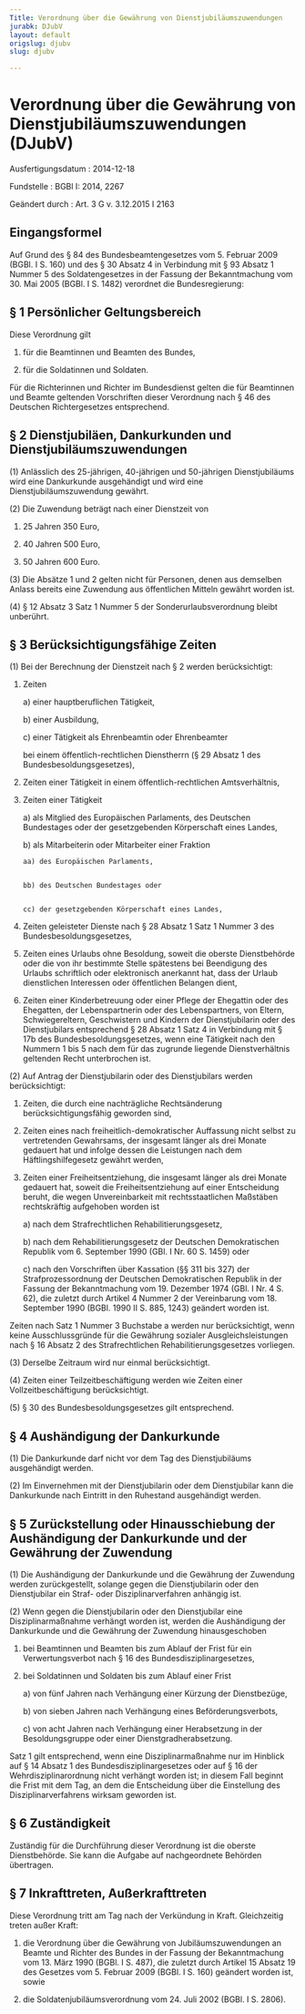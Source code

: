 ```yaml
---
Title: Verordnung über die Gewährung von Dienstjubiläumszuwendungen
jurabk: DJubV
layout: default
origslug: djubv
slug: djubv

---
```


# Verordnung über die Gewährung von Dienstjubiläumszuwendungen (DJubV)

Ausfertigungsdatum
:   2014-12-18

Fundstelle
:   BGBl I: 2014, 2267

Geändert durch
:   Art. 3 G v. 3.12.2015 I 2163


## Eingangsformel

Auf Grund des § 84 des Bundesbeamtengesetzes vom 5. Februar 2009
(BGBl. I S. 160) und des § 30 Absatz 4 in Verbindung mit § 93 Absatz 1
Nummer 5 des Soldatengesetzes in der Fassung der Bekanntmachung vom
30\. Mai 2005 (BGBl. I S. 1482) verordnet die Bundesregierung:


## § 1 Persönlicher Geltungsbereich

Diese Verordnung gilt

1.  für die Beamtinnen und Beamten des Bundes,


2.  für die Soldatinnen und Soldaten.



Für die Richterinnen und Richter im Bundesdienst gelten die für
Beamtinnen und Beamte geltenden Vorschriften dieser Verordnung nach §
46 des Deutschen Richtergesetzes entsprechend.


## § 2 Dienstjubiläen, Dankurkunden und Dienstjubiläumszuwendungen

(1) Anlässlich des 25-jährigen, 40-jährigen und
50-jährigen Dienstjubiläums wird eine Dankurkunde ausgehändigt und
wird eine Dienstjubiläumszuwendung gewährt.

(2) Die Zuwendung beträgt nach einer Dienstzeit von

1.  25 Jahren 350 Euro,


2.  40 Jahren 500 Euro,


3.  50 Jahren 600 Euro.




(3) Die Absätze 1 und 2 gelten nicht für Personen, denen aus demselben
Anlass bereits eine Zuwendung aus öffentlichen Mitteln gewährt worden
ist.

(4) § 12 Absatz 3 Satz 1 Nummer 5 der Sonderurlaubsverordnung bleibt
unberührt.


## § 3 Berücksichtigungsfähige Zeiten

(1) Bei der Berechnung der Dienstzeit nach § 2 werden berücksichtigt:

1.  Zeiten

    a)  einer hauptberuflichen Tätigkeit,


    b)  einer Ausbildung,


    c)  einer Tätigkeit als Ehrenbeamtin oder Ehrenbeamter



    bei einem öffentlich-rechtlichen Dienstherrn (§ 29 Absatz 1 des
    Bundesbesoldungsgesetzes),


2.  Zeiten einer Tätigkeit in einem öffentlich-rechtlichen Amtsverhältnis,


3.  Zeiten einer Tätigkeit

    a)  als Mitglied des Europäischen Parlaments, des Deutschen Bundestages
        oder der gesetzgebenden Körperschaft eines Landes,


    b)  als Mitarbeiterin oder Mitarbeiter einer Fraktion

        aa) des Europäischen Parlaments,


        bb) des Deutschen Bundestages oder


        cc) der gesetzgebenden Körperschaft eines Landes,








4.  Zeiten geleisteter Dienste nach § 28 Absatz 1 Satz 1 Nummer 3 des
    Bundesbesoldungsgesetzes,


5.  Zeiten eines Urlaubs ohne Besoldung, soweit die oberste Dienstbehörde
    oder die von ihr bestimmte Stelle spätestens bei Beendigung des
    Urlaubs schriftlich oder elektronisch anerkannt hat, dass der Urlaub
    dienstlichen Interessen oder öffentlichen Belangen dient,


6.  Zeiten einer Kinderbetreuung oder einer Pflege der Ehegattin oder des
    Ehegatten, der Lebenspartnerin oder des Lebenspartners, von Eltern,
    Schwiegereltern, Geschwistern und Kindern der Dienstjubilarin oder des
    Dienstjubilars entsprechend § 28 Absatz 1 Satz 4 in Verbindung mit §
    17b des Bundesbesoldungsgesetzes, wenn eine Tätigkeit nach den Nummern
    1 bis 5 nach dem für das zugrunde liegende Dienstverhältnis geltenden
    Recht unterbrochen ist.




(2) Auf Antrag der Dienstjubilarin oder des Dienstjubilars werden
berücksichtigt:

1.  Zeiten, die durch eine nachträgliche Rechtsänderung
    berücksichtigungsfähig geworden sind,


2.  Zeiten eines nach freiheitlich-demokratischer Auffassung nicht selbst
    zu vertretenden Gewahrsams, der insgesamt länger als drei Monate
    gedauert hat und infolge dessen die Leistungen nach dem
    Häftlingshilfegesetz gewährt werden,


3.  Zeiten einer Freiheitsentziehung, die insgesamt länger als drei Monate
    gedauert hat, soweit die Freiheitsentziehung auf einer Entscheidung
    beruht, die wegen Unvereinbarkeit mit rechtsstaatlichen Maßstäben
    rechtskräftig aufgehoben worden ist

    a)  nach dem Strafrechtlichen Rehabilitierungsgesetz,


    b)  nach dem Rehabilitierungsgesetz der Deutschen Demokratischen Republik
        vom 6. September 1990 (GBl. I Nr. 60 S. 1459) oder


    c)  nach den Vorschriften über Kassation (§§ 311 bis 327) der
        Strafprozessordnung der Deutschen Demokratischen Republik in der
        Fassung der Bekanntmachung vom 19. Dezember 1974 (GBl. I Nr. 4 S. 62),
        die zuletzt durch Artikel 4 Nummer 2 der Vereinbarung vom 18.
        September 1990 (BGBl. 1990 II S. 885, 1243) geändert worden ist.






Zeiten nach Satz 1 Nummer 3 Buchstabe a werden nur berücksichtigt,
wenn keine Ausschlussgründe für die Gewährung sozialer
Ausgleichsleistungen nach § 16 Absatz 2 des Strafrechtlichen
Rehabilitierungsgesetzes vorliegen.

(3) Derselbe Zeitraum wird nur einmal berücksichtigt.

(4) Zeiten einer Teilzeitbeschäftigung werden wie Zeiten einer
Vollzeitbeschäftigung berücksichtigt.

(5) § 30 des Bundesbesoldungsgesetzes gilt entsprechend.


## § 4 Aushändigung der Dankurkunde

(1) Die Dankurkunde darf nicht vor dem Tag des Dienstjubiläums
ausgehändigt werden.

(2) Im Einvernehmen mit der Dienstjubilarin oder dem Dienstjubilar
kann die Dankurkunde nach Eintritt in den Ruhestand ausgehändigt
werden.


## § 5 Zurückstellung oder Hinausschiebung der Aushändigung der Dankurkunde und der Gewährung der Zuwendung

(1) Die Aushändigung der Dankurkunde und die Gewährung der Zuwendung
werden zurückgestellt, solange gegen die Dienstjubilarin oder den
Dienstjubilar ein Straf- oder Disziplinarverfahren anhängig ist.

(2) Wenn gegen die Dienstjubilarin oder den Dienstjubilar eine
Disziplinarmaßnahme verhängt worden ist, werden die Aushändigung der
Dankurkunde und die Gewährung der Zuwendung hinausgeschoben

1.  bei Beamtinnen und Beamten bis zum Ablauf der Frist für ein
    Verwertungsverbot nach § 16 des Bundesdisziplinargesetzes,


2.  bei Soldatinnen und Soldaten bis zum Ablauf einer Frist

    a)  von fünf Jahren nach Verhängung einer Kürzung der Dienstbezüge,


    b)  von sieben Jahren nach Verhängung eines Beförderungsverbots,


    c)  von acht Jahren nach Verhängung einer Herabsetzung in der
        Besoldungsgruppe oder einer Dienstgradherabsetzung.






Satz 1 gilt entsprechend, wenn eine Disziplinarmaßnahme nur im
Hinblick auf § 14 Absatz 1 des Bundesdisziplinargesetzes oder auf § 16
der Wehrdisziplinarordnung nicht verhängt worden ist; in diesem Fall
beginnt die Frist mit dem Tag, an dem die Entscheidung über die
Einstellung des Disziplinarverfahrens wirksam geworden ist.


## § 6 Zuständigkeit

Zuständig für die Durchführung dieser Verordnung ist die oberste
Dienstbehörde. Sie kann die Aufgabe auf nachgeordnete Behörden
übertragen.


## § 7 Inkrafttreten, Außerkrafttreten

Diese Verordnung tritt am Tag nach der Verkündung in Kraft.
Gleichzeitig treten außer Kraft:

1.  die Verordnung über die Gewährung von Jubiläumszuwendungen an Beamte
    und Richter des Bundes in der Fassung der Bekanntmachung vom 13. März
    1990 (BGBl. I S. 487), die zuletzt durch Artikel 15 Absatz 19 des
    Gesetzes vom 5. Februar 2009 (BGBl. I S. 160) geändert worden ist,
    sowie


2.  die Soldatenjubiläumsverordnung vom 24. Juli 2002 (BGBl. I S. 2806).




